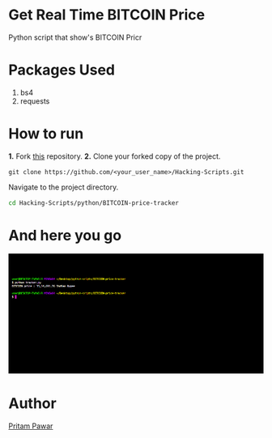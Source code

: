 # Get Real Time BITCOIN Price
Python script that show's BITCOIN Pricr
# Packages Used
1. bs4
2. requests
# How to run
**1.**   Fork [this](https://github.com/Tejas1510/Hacking-Scripts) repository.
**2.**  Clone your forked copy of the project.
```
git clone https://github.com/<your_user_name>/Hacking-Scripts.git
```
Navigate to the project directory.
```bash
cd Hacking-Scripts/python/BITCOIN-price-tracker

```
# And here you go
![](https://github.com/pritamp17/Hacking-Scripts/blob/bitcoin/Python/BITCOIN-price-tracker/1.png?raw=true)
# Author
[Pritam Pawar](https://github.com/pritamp17)
